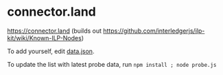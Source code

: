 # connector.land
https://connector.land (builds out https://github.com/interledgerjs/ilp-kit/wiki/Known-ILP-Nodes)

To add yourself, edit [data.json](https://github.com/michielbdejong/connector.land/edit/master/data.json).

To update the list with latest probe data, run `npm install ; node probe.js`

